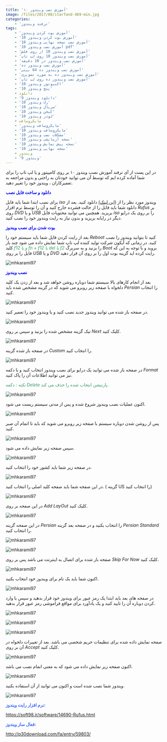```yaml
---
title: 'آموزش نصب ویندوز ۱۰'
image: /files/2017/08/itarfand-469-min.jpg
categories:
    - 'ترفند ویندوز'
tags:
    - 'آموزش بوت كردن ويندوز'
    - 'آموزش بوت كردن ويندوز 10'
    - 'آموزش نصب نسخه نهایی ویندوز 10'
    - 'آموزش نصب ویندوز 10 pdf'
    - 'آموزش نصب ویندوز 10 از روی فلش'
    - 'آموزش نصب ویندوز 10 روی لپ تاپ'
    - 'آموزش نصب ویندوز در 10 دقیقه'
    - 'آموزش نصب ویندوز ده'
    - 'آموزش نصب ویندوز ده 64 بیتی'
    - 'آموزش نصب ویندوز ده به صورت تصویری'
    - 'آموزش نصب ویندوز ده روی لپ تاپ'
    - 'اکتیوتور ویندوز 10'
    - 'پتچ ویندوز 10'
    - دانلود
    - 'دانلود ویندوز 9'
    - 'رک ویندوز 10'
    - 'سریال ویندوز 10'
    - 'کیجن ویندوز 10'
    - 'لودر ویندوز 10'
    - مایکروسافت
    - 'مایکروسافت ویندوز'
    - 'مایکروسافت ویندوز 10'
    - 'مشکلات نصب ویندوز 10'
    - 'نسخه آزمایشی ویندوز 10'
    - 'نسخه پیش نمایش ویندوز 10'
    - 'نسخه نهایی ویندوز 10'
    - ویندوز
    - 'ویندوز 9'
---
```


در این پست از آی ترفند آموزش نصب ویندوز ۱۰ بر روی کامپیتور و یا لپ تاپ را برای شما آماده کرده ایم که توسط آن می توانید خودتان به راحتی و بدون مراجعه به تعمیرکاران ، ویندوز خود را تغییر دهید.

<span style="color: #0000ff;">**دانلود و ساخت فایل نصب**</span>

برای نصب ابتدا شما باید فایل *iso* ویندوز مورد نظر را از [(این لینک)](https://soft98.ir/os/windows-10/16142-%D9%88%DB%8C%D9%86%D8%AF%D9%88%D8%B2-10-%D8%B4%D8%B1%DA%A9%D8%AA%DB%8C.html) دانلود کنید. بعد از دانلود شما باید فایل را از حالت فشرده خارج کنید و آن را توسط نرم افزار *Rufus* بر روی *DVD* و یا *USB* بریزید. همچنین می توانید محتویات فایل *iso* را بر روی یک درایو دیگر در رایانه بریزید و بدون نیاز به رایت ویندوز خود را نصب کنید.

<span style="color: #0000ff;">**بوت شدن برای نصب ویندوز**</span>

بعد از رایت کردن فایل شما باید سیستم خود را *Reboot* کنید تا بتوانید ویندوز را نصب کنید. در زمانی که آیکون شرکت تولید کننده لپ تاپ شما نمایش داده می شود چند بار کلید<span style="color: #339966;"> *f12 و یا fn + f12 یا del یا f2* </span>را بزنید و به سربرگ *Boot* بروید و با توجه به این که فایل را بر روی *USB* و یا *DVD* رایت کرده اید گزینه بوت اول را بر روی آن قرار دهید.

![mhkarami97](/files/2017/08/itarfand-490-min.jpg)  

<span style="color: #0000ff;">**نصب ویندوز**</span>

بعد از انجام کارهای بالا سیستم شما دوباره روشن خواهد شد و بعد از زدن یک کلید دلخواه با صفحه زیر روبرو می شوید که در گزینه مشخص شده باید *Persian* را انتخاب کنید.

![mhkarami97](/files/2017/08/itarfand-448-min.jpg)  

در صفحه باز شده می توانید ویندوز جدید نصب کنید و یا ویندوز خود را تعمیر کنید.

![mhkarami97](/files/2017/08/itarfand-449-min.jpg)  

تیک گزینه مشخص شده را بزنید و سپس بر روی *Next* کلیک کنید.

![mhkarami97](/files/2017/08/itarfand-450-min.jpg)  

در صفحه باز شده گزینه *Custom* را انتخاب کنید.

![mhkarami97](/files/2017/08/itarfand-451-min.jpg)  

در صفحه باز شده می توانید یک درایو برای نصب ویندوز انتخاب کنید و با دکمه *Format* نیز می توانید اطلاعات آن را پاک کنید.

<span style="color: #339966;">*نکته :* دکمه *Delete* پارتیشن انتخاب شده را حذف می کند.</span>

![mhkarami97](/files/2017/08/itarfand-452-min.jpg)  

اکنون عملیات نصب ویندوز شروع شده و پس از مدتی سیستم ریست می شود.

![mhkarami97](/files/2017/08/itarfand-453-min.jpg)  

پس از روشن شدن دوباره سیستم با صفحه زیر روبرو می شوید که باید تا اتمام آن صبر کنید.

![mhkarami97](/files/2017/08/itarfand-454-min.jpg)  

سپس صفحه زیر نمایش داده می شود.

![mhkarami97](/files/2017/08/itarfand-455-min.jpg)  

در صفحه زیر شما باید کشور خود را انتخاب کنید.

![mhkarami97](/files/2017/08/itarfand-456-min.jpg)  

در این صفحه شما باید صفحه کلید اصلی را انتخاب کنید. ( گزینه US را انتخاب کنید)  

![mhkarami97](/files/2017/08/itarfand-457-min.jpg)  

در این صفحه بر روی *Add LayOut* کلیک کنید.

![mhkarami97](/files/2017/08/itarfand-458-min.jpg)  

در این صفحه گزینه *Persian* را انتخاب بکنید و در صفحه بعد گزینه *Persian Standard* را انتخاب کنید.

![mhkarami97](/files/2017/08/itarfand-459-min.jpg)  

![mhkarami97](/files/2017/08/itarfand-460-min.jpg)  

صفحه باز شده برای اتصال به اینترنت می باشد پس بر روی *Skip For Now* کلیک کنید.

![mhkarami97](/files/2017/08/itarfand-461-min-1.jpg)  

اکنون شما باید یک نام برای ویندوز خود انتخاب بکنید.

![mhkarami97](/files/2017/08/itarfand-462-min.jpg)  

در صفحه های بعد باید ابتدا یک رمز عبور برای ویندوز خود قرار بدهید و سپس با وارد کردن دوباره آن را تایید کنید و یک یادآورد برای مواقع فراموشی رمز عبور قرار بدهید.

![mhkarami97](/files/2017/08/itarfand-463-min.jpg)  

![mhkarami97](/files/2017/08/itarfand-464-min.jpg)  

![mhkarami97](/files/2017/08/itarfand-465-min.jpg)  

صفحه نمایش داده شده برای تنظیمات حریم شخصی می باشد. بعد از تغییرات دلخواه در آن بر روی *Accept* کلیک کنید.

![mhkarami97](/files/2017/08/itarfand-466-min.jpg)  

اکنون صفحه زیر نمایش داده می شود که به معنی اتمام نصب می باشد.

![mhkarami97](/files/2017/08/itarfand-467-min.jpg)  

ویندوز شما نصب شده است و اکنون می توانید از آن استفاده بکنید.

![mhkarami97](/files/2017/08/itarfand-468-min.jpg)  

<span style="color: #3366ff;">**نرم افزار رایت ویندوز:**</span>

<span style="color: #339966;">https://soft98.ir/software/14690-Rufus.html</span>

<span style="color: #3366ff;">**فعال ساز ویندوز:**</span>

<span style="color: #339966;">http://p30download.com/fa/entry/59803/</span>